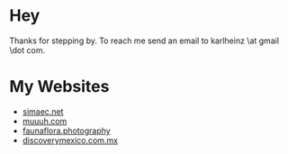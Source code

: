 # Hey

Thanks for stepping by. To reach me send an email to karlheinz \at gmail \dot com.

# My Websites
- [simaec.net](https://www.simaec.net "Web Publishing")
- [muuuh.com](https://muuuh.com "Wildlife Tales")
- [faunaflora.photography](https://faunaflora.photography "Fauna &amp; Flora Photography")
- [discoverymexico.com.mx](https://www.discoverymexico.com.mx "Discovery Mexico")
